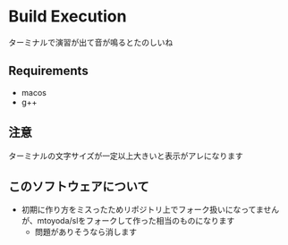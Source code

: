 # Build Execution

ターミナルで演習が出て音が鳴るとたのしいね

## Requirements
- macos
- g++

## 注意
ターミナルの文字サイズが一定以上大きいと表示がアレになります

## このソフトウェアについて
- 初期に作り方をミスったためリポジトリ上でフォーク扱いになってませんが、mtoyoda/slをフォークして作った相当のものになります
  - 問題がありそうなら消します
